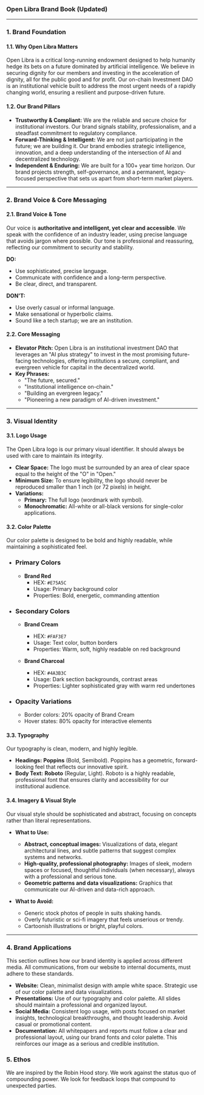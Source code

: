 ### Open Libra Brand Book (Updated)

---
### **1. Brand Foundation**

#### **1.1. Why Open Libra Matters**

Open Libra is a critical long-running endowment designed to help humanity hedge its bets on a future dominated by artificial intelligence. We believe in securing dignity for our members and investing in the acceleration of dignity, all for the public good and for profit. Our on-chain Investment DAO is an institutional vehicle built to address the most urgent needs of a rapidly changing world, ensuring a resilient and purpose-driven future.

#### **1.2. Our Brand Pillars**

* **Trustworthy & Compliant:** We are the reliable and secure choice for institutional investors. Our brand signals stability, professionalism, and a steadfast commitment to regulatory compliance.
* **Forward-Thinking & Intelligent:** We are not just participating in the future; we are building it. Our brand embodies strategic intelligence, innovation, and a deep understanding of the intersection of AI and decentralized technology.
* **Independent & Enduring:** We are built for a 100+ year time horizon. Our brand projects strength, self-governance, and a permanent, legacy-focused perspective that sets us apart from short-term market players.

---

### **2. Brand Voice & Core Messaging**

#### **2.1. Brand Voice & Tone**

Our voice is **authoritative and intelligent, yet clear and accessible**. We speak with the confidence of an industry leader, using precise language that avoids jargon where possible. Our tone is professional and reassuring, reflecting our commitment to security and stability.

**DO:**
* Use sophisticated, precise language.
* Communicate with confidence and a long-term perspective.
* Be clear, direct, and transparent.

**DON'T:**
* Use overly casual or informal language.
* Make sensational or hyperbolic claims.
* Sound like a tech startup; we are an institution.

#### **2.2. Core Messaging**

* **Elevator Pitch:** Open Libra is an institutional investment DAO that leverages an "AI plus strategy" to invest in the most promising future-facing technologies, offering institutions a secure, compliant, and evergreen vehicle for capital in the decentralized world.
* **Key Phrases:**
    * "The future, secured."
    * "Institutional intelligence on-chain."
    * "Building an evergreen legacy."
    * "Pioneering a new paradigm of AI-driven investment."

---

### **3. Visual Identity**

#### **3.1. Logo Usage**

The Open Libra logo is our primary visual identifier. It should always be used with care to maintain its integrity.

* **Clear Space:** The logo must be surrounded by an area of clear space equal to the height of the "O" in "Open."
* **Minimum Size:** To ensure legibility, the logo should never be reproduced smaller than 1 inch (or 72 pixels) in height.
* **Variations:**
    * **Primary:** The full logo (wordmark with symbol).
    * **Monochromatic:** All-white or all-black versions for single-color applications.

#### **3.2. Color Palette**

Our color palette is designed to be bold and highly readable, while maintaining a sophisticated feel.

* ### Primary Colors
    * **Brand Red**
        * HEX: `#E75A5C`
        * Usage: Primary background color
        * Properties: Bold, energetic, commanding attention

* ### Secondary Colors
    * **Brand Cream**
        * HEX: `#FAF3E7`
        * Usage: Text color, button borders
        * Properties: Warm, soft, highly readable on red background

    * **Brand Charcoal**
        * HEX: `#4A3B3C`
        * Usage: Dark section backgrounds, contrast areas
        * Properties: Lighter sophisticated gray with warm red undertones

* ### Opacity Variations
    * Border colors: 20% opacity of Brand Cream
    * Hover states: 80% opacity for interactive elements

#### **3.3. Typography**

Our typography is clean, modern, and highly legible.

* **Headings:** **Poppins** (Bold, Semibold). Poppins has a geometric, forward-looking feel that reflects our innovative spirit.
* **Body Text:** **Roboto** (Regular, Light). Roboto is a highly readable, professional font that ensures clarity and accessibility for our institutional audience.

#### **3.4. Imagery & Visual Style**

Our visual style should be sophisticated and abstract, focusing on concepts rather than literal representations.

* **What to Use:**
    * **Abstract, conceptual images:** Visualizations of data, elegant architectural lines, and subtle patterns that suggest complex systems and networks.
    * **High-quality, professional photography:** Images of sleek, modern spaces or focused, thoughtful individuals (when necessary), always with a professional and serious tone.
    * **Geometric patterns and data visualizations:** Graphics that communicate our AI-driven and data-rich approach.

* **What to Avoid:**
    * Generic stock photos of people in suits shaking hands.
    * Overly futuristic or sci-fi imagery that feels unserious or trendy.
    * Cartoonish illustrations or bright, playful colors.

---

### **4. Brand Applications**

This section outlines how our brand identity is applied across different media. All communications, from our website to internal documents, must adhere to these standards.

* **Website:** Clean, minimalist design with ample white space. Strategic use of our color palette and data visualizations.
* **Presentations:** Use of our typography and color palette. All slides should maintain a professional and organized layout.
* **Social Media:** Consistent logo usage, with posts focused on market insights, technological breakthroughs, and thought leadership. Avoid casual or promotional content.
* **Documentation:** All whitepapers and reports must follow a clear and professional layout, using our brand fonts and color palette. This reinforces our image as a serious and credible institution.

### **5. Ethos**
We are inspired by the Robin Hood story. We work against the status quo of compounding power. We look for feedback loops that compound to unexpected parties.
